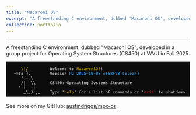 ```yaml
---
title: "Macaroni OS"
excerpt: "A freestanding C environment, dubbed 'Macaroni OS', developed in a group project for Operating System Structures (CS450) at WVU in Fall 2025. <br/><img src='/images/macaronios.png' alt='Macaroni OS' width='500'>"
collection: portfolio
---
```


---

A freestanding C environment, dubbed "Macaroni OS", developed in a group project for Operating System Structures (CS450) at WVU in Fall 2025.

![Macaroni OS](/images/macaronios.png)

See more on my GitHub: [austindriggs/mpx-os](https://github.com/austindriggs/mpx-os).
